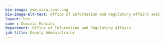 ```yaml
---
bio-image: omb_oira_seal.png
bio-image-alt-text: Office of Information and Regulatory Affairs seal
layout: bio
name : Dominic Mancini
department: Office of Information and Regulatory Affairs
job-title: Deputy Administrator
---
```

